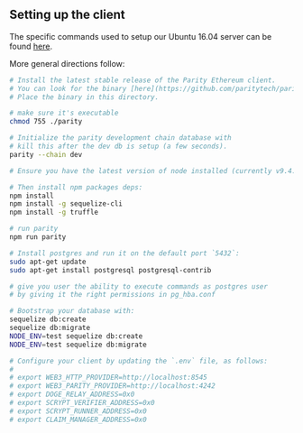 
## Setting up the client

The specific commands used to setup our Ubuntu 16.04 server can be found [here](https://github.com/TrueBitFoundation/scrypt-interactive/blob/master/bin/server_setup.sh).

More general directions follow:

```bash
# Install the latest stable release of the Parity Ethereum client. 
# You can look for the binary [here](https://github.com/paritytech/parity/releases).
# Place the binary in this directory.

# make sure it's executable
chmod 755 ./parity

# Initialize the parity development chain database with
# kill this after the dev db is setup (a few seconds).
parity --chain dev

# Ensure you have the latest version of node installed (currently v9.4.0).

# Then install npm packages deps:
npm install
npm install -g sequelize-cli
npm install -g truffle

# run parity
npm run parity

# Install postgres and run it on the default port `5432`:
sudo apt-get update
sudo apt-get install postgresql postgresql-contrib

# give you user the ability to execute commands as postgres user
# by giving it the right permissions in pg_hba.conf

# Bootstrap your database with:
sequelize db:create
sequelize db:migrate
NODE_ENV=test sequelize db:create
NODE_ENV=test sequelize db:migrate

# Configure your client by updating the `.env` file, as follows:
#
# export WEB3_HTTP_PROVIDER=http://localhost:8545
# export WEB3_PARITY_PROVIDER=http://localhost:4242
# export DOGE_RELAY_ADDRESS=0x0
# export SCRYPT_VERIFIER_ADDRESS=0x0
# export SCRYPT_RUNNER_ADDRESS=0x0
# export CLAIM_MANAGER_ADDRESS=0x0
```

